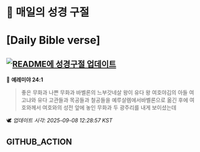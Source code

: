 # 🙏 매일의 성경 구절
# [Daily Bible verse]
## [![README에 성경구절 업데이트](https://github.com/DONGSUKA/first_test/actions/workflows/update-readme-bible.yml/badge.svg)](https://github.com/DONGSUKA/first_test/actions/workflows/update-readme-bible.yml)
<!-- START_BIBLE_VERSE -->
📖 **예레미야 24:1**
> 좋은 무화과 나쁜 무화과 바벨론의 느부갓네살 왕이 유다 왕 여호야김의 아들 여고냐와 유다 고관들과 목공들과 철공들을 예루살렘에서바벨론으로 옮긴 후에 여호와께서 여호와의 성전 앞에 놓인 무화과 두 광주리를 내게 보이셨는데

🕊️ _업데이트 시각: 2025-09-08 12:28:57 KST_
  <!-- END_BIBLE_VERSE -->
## GITHUB_ACTION
